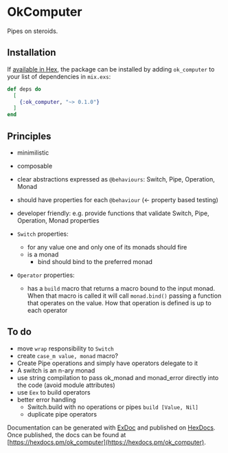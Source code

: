 # OkComputer

Pipes on steroids.

## Installation

If [available in Hex](https://hex.pm/docs/publish), the package can be installed
by adding `ok_computer` to your list of dependencies in `mix.exs`:

```elixir
def deps do
  [
    {:ok_computer, "~> 0.1.0"}
  ]
end
```

## Principles
- minimilistic
- composable
- clear abstractions expressed as `@behaviours`: Switch, Pipe, Operation, Monad 
- should have properties for each `@behaviour` (<- property based testing)
- developer friendly: e.g. provide functions that validate Switch, Pipe, Operation, Monad properties

- `Switch` properties:
  - for any value one and only one of its monads should fire
  - is a monad
    - bind should bind to the preferred monad
      


- `Operator` properties:
  - has a `build` macro that returns a macro bound to the input monad.
    When that macro is called it will call `monad.bind()` passing a function
    that operates on the value. 
    How that operation is defined is up to each operator   

## To do
- move `wrap` responsibility to `Switch`
- create `case_m value, monad` macro?
- Create Pipe operations and simply have operators delegate to it
- A switch is an n-ary monad
- use string compilation to pass ok_monad and monad_error directly into the code (avoid module attributes)
- use `Eex` to build operators
- better error handling
  - Switch.build with no operations or pipes `build [Value, Nil]`
  - duplicate pipe operators

Documentation can be generated with [ExDoc](https://github.com/elixir-lang/ex_doc)
and published on [HexDocs](https://hexdocs.pm). Once published, the docs can
be found at [https://hexdocs.pm/ok_computer](https://hexdocs.pm/ok_computer).
